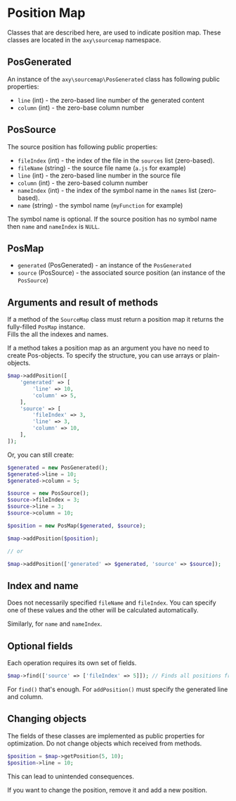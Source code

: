 # Position Map

Classes that are described here, are used to indicate position map.
These classes are located in the `axy\sourcemap` namespace.

## PosGenerated

An instance of the `axy\sourcemap\PosGenerated` class has following public properties:

* `line` (int) - the zero-based line number of the generated content
* `column` (int) - the zero-base column number 

## PosSource

The source position has following public properties:
 
* `fileIndex` (int) - the index of the file in the `sources` list (zero-based).
* `fileName` (string) - the source file name (`a.js` for example)
* `line` (int) - the zero-based line number in the source file
* `column` (int) - the zero-based column number
* `nameIndex` (int) - the index of the symbol name in the `names` list (zero-based).
* `name` (string) - the symbol name (`myFunction` for example)

The symbol name is optional.
If the source position has no symbol name then `name` and `nameIndex` is `NULL`.

## PosMap

* `generated` (PosGenerated) - an instance of the `PosGenerated`
* `source` (PosSource) - the associated source position (an instance of the `PosSource`)

## Arguments and result of methods

If a method of the `SourceMap` class must return a position map it returns the fully-filled `PosMap` instance.  
Fills the all the indexes and names.

If a method takes a position map as an argument you have no need to create Pos-objects.
To specify the structure, you can use arrays or plain-objects.

```php
$map->addPosition([
    'generated' => [
        'line' => 10,
        'column' => 5,
    ],
    'source' => [
        'fileIndex' => 3,
        'line' => 3,
        'column' => 10,
    ],
]);
```

Or, you can still create:

```php
$generated = new PosGenerated();
$generated->line = 10;
$generated->column = 5;

$source = new PosSource();
$source->fileIndex = 3;
$source->line = 3;
$source->column = 10;

$position = new PosMap($generated, $source);

$map->addPosition($position);

// or

$map->addPosition(['generated' => $generated, 'source' => $source]);
```

## Index and name

Does not necessarily specified `fileName` and `fileIndex`.
You can specify one of these values and the other will be calculated automatically.

Similarly, for `name` and `nameIndex`.

## Optional fields

Each operation requires its own set of fields.

```php
$map->find(['source' => ['fileIndex' => 5]]); // Finds all positions from source file #5
```

For `find()` that's enough.
For `addPosition()` must specify the generated line and column.

## Changing objects

The fields of these classes are implemented as public properties for optimization.
Do not change objects which received from methods.

```php
$position = $map->getPosition(5, 10);
$position->line = 10;
```

This can lead to unintended consequences.

If you want to change the position, remove it and add a new position. 
